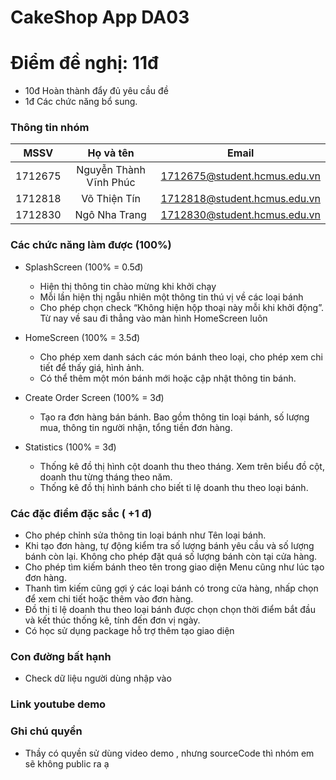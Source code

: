# **CakeShop App DA03**

# Điểm đề nghị: 11đ
- 10đ Hoàn thành đẩy đủ yêu cầu đề
- 1đ Các chức năng bổ sung.
### Thông tin nhóm
| MSSV     |           Họ và tên    |              Email           |
|:--------:|:----------------------:|:----------------------------:|
| 1712675  | Nguyễn Thành Vĩnh Phúc | 1712675@student.hcmus.edu.vn |
| 1712818  | Võ Thiện Tín           | 1712818@student.hcmus.edu.vn |
| 1712830  | Ngô Nha Trang          | 1712830@student.hcmus.edu.vn |

### Các chức năng làm được (100%)
 - SplashScreen (100% = 0.5đ)
    + Hiện thị thông tin chào mừng khi khởi chạy
    + Mỗi lần hiện thị ngẫu nhiên một thông tin thú vị về các loại bánh
    + Cho phép chọn check “Không hiện hộp thoại này mỗi khi khởi động”. Từ nay về sau đi thẳng vào màn hình HomeScreen luôn
 
 - HomeScreen (100% = 3.5đ)
    + Cho phép xem danh sách các món bánh theo loại, cho phép xem chi tiết để thấy giá, hình ảnh.
    + Có thể thêm một món bánh mới hoặc cập nhật thông tin bánh.
 
 - Create Order Screen (100% = 3đ)
    + Tạo ra đơn hàng bán bánh. Bao gồm thông tin loại bánh, số lượng mua, thông tin người nhận, tổng tiền đơn hàng.
 
 - Statistics (100% = 3đ)
    + Thống kê đồ thị hình cột doanh thu theo tháng. Xem trên biểu đồ cột, doanh thu từng tháng theo năm.
    + Thống kê đồ thị hình bánh cho biết tỉ lệ doanh thu theo loại bánh. 

### Các đặc điểm đặc sắc ( +1 đ)
 - Cho phép chỉnh sửa thông tin loại bánh như Tên loại bánh.
 - Khi tạo đơn hàng, tự động kiểm tra số lượng bánh yêu cầu và số lượng bánh còn lại. Không cho phép đặt quá số lượng bánh còn tại cửa hàng.
 - Cho phép tìm kiếm bánh theo tên trong giao diện Menu cũng như lúc tạo đơn hàng.
 - Thanh tìm kiếm cũng gợi ý các loại bánh có trong cửa hàng, nhấp chọn để xem chi tiết hoặc thêm vào đơn hàng.
 - Đồ thị tỉ lệ doanh thu theo loại bánh được chọn chọn thời điểm bắt đầu và kết thúc thống kê, tính đến đơn vị ngày.
 - Có học sử dụng package hỗ trợ thêm tạo giao diện

### Con đường bất hạnh 
- Check dữ liệu người dùng nhập vào

### Link youtube demo

### Ghi chú quyền
- Thầy có quyền sử dùng video demo , nhưng sourceCode thì nhóm em sẽ không public ra ạ